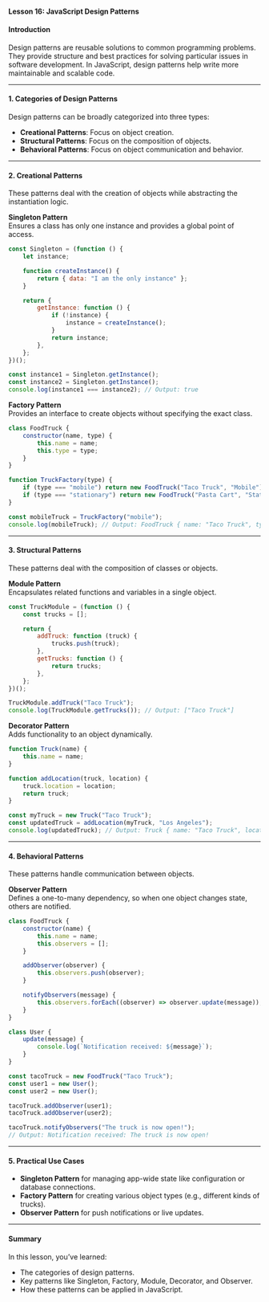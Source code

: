 #### **Lesson 16: JavaScript Design Patterns**

#### **Introduction**
Design patterns are reusable solutions to common programming problems. They provide structure and best practices for solving particular issues in software development. In JavaScript, design patterns help write more maintainable and scalable code.

---

#### **1. Categories of Design Patterns**
Design patterns can be broadly categorized into three types:
- **Creational Patterns**: Focus on object creation.
- **Structural Patterns**: Focus on the composition of objects.
- **Behavioral Patterns**: Focus on object communication and behavior.

---

#### **2. Creational Patterns**
These patterns deal with the creation of objects while abstracting the instantiation logic.

**Singleton Pattern**  
Ensures a class has only one instance and provides a global point of access.

```javascript
const Singleton = (function () {
    let instance;

    function createInstance() {
        return { data: "I am the only instance" };
    }

    return {
        getInstance: function () {
            if (!instance) {
                instance = createInstance();
            }
            return instance;
        },
    };
})();

const instance1 = Singleton.getInstance();
const instance2 = Singleton.getInstance();
console.log(instance1 === instance2); // Output: true
```

**Factory Pattern**  
Provides an interface to create objects without specifying the exact class.

```javascript
class FoodTruck {
    constructor(name, type) {
        this.name = name;
        this.type = type;
    }
}

function TruckFactory(type) {
    if (type === "mobile") return new FoodTruck("Taco Truck", "Mobile");
    if (type === "stationary") return new FoodTruck("Pasta Cart", "Stationary");
}

const mobileTruck = TruckFactory("mobile");
console.log(mobileTruck); // Output: FoodTruck { name: "Taco Truck", type: "Mobile" }
```

---

#### **3. Structural Patterns**
These patterns deal with the composition of classes or objects.

**Module Pattern**  
Encapsulates related functions and variables in a single object.

```javascript
const TruckModule = (function () {
    const trucks = [];

    return {
        addTruck: function (truck) {
            trucks.push(truck);
        },
        getTrucks: function () {
            return trucks;
        },
    };
})();

TruckModule.addTruck("Taco Truck");
console.log(TruckModule.getTrucks()); // Output: ["Taco Truck"]
```

**Decorator Pattern**  
Adds functionality to an object dynamically.

```javascript
function Truck(name) {
    this.name = name;
}

function addLocation(truck, location) {
    truck.location = location;
    return truck;
}

const myTruck = new Truck("Taco Truck");
const updatedTruck = addLocation(myTruck, "Los Angeles");
console.log(updatedTruck); // Output: Truck { name: "Taco Truck", location: "Los Angeles" }
```

---

#### **4. Behavioral Patterns**
These patterns handle communication between objects.

**Observer Pattern**  
Defines a one-to-many dependency, so when one object changes state, others are notified.

```javascript
class FoodTruck {
    constructor(name) {
        this.name = name;
        this.observers = [];
    }

    addObserver(observer) {
        this.observers.push(observer);
    }

    notifyObservers(message) {
        this.observers.forEach((observer) => observer.update(message));
    }
}

class User {
    update(message) {
        console.log(`Notification received: ${message}`);
    }
}

const tacoTruck = new FoodTruck("Taco Truck");
const user1 = new User();
const user2 = new User();

tacoTruck.addObserver(user1);
tacoTruck.addObserver(user2);

tacoTruck.notifyObservers("The truck is now open!"); 
// Output: Notification received: The truck is now open!
```

---

#### **5. Practical Use Cases**
- **Singleton Pattern** for managing app-wide state like configuration or database connections.
- **Factory Pattern** for creating various object types (e.g., different kinds of trucks).
- **Observer Pattern** for push notifications or live updates.

---

#### **Summary**
In this lesson, you’ve learned:
- The categories of design patterns.
- Key patterns like Singleton, Factory, Module, Decorator, and Observer.
- How these patterns can be applied in JavaScript.
